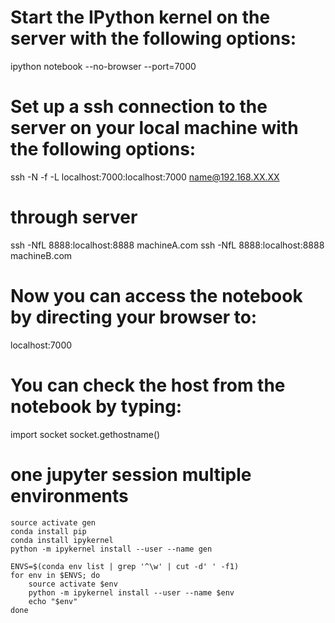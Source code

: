 # Start the IPython kernel on the server with the following options:

ipython notebook --no-browser --port=7000

# Set up a ssh connection to the server on your local machine with the following options:

ssh -N -f -L localhost:7000:localhost:7000 name@192.168.XX.XX

# through server

ssh -NfL 8888:localhost:8888 machineA.com ssh -NfL 8888:localhost:8888 machineB.com

# Now you can access the notebook by directing your browser to:

localhost:7000

# You can check the host from the notebook by typing:

import socket
socket.gethostname()

# one jupyter session multiple environments

    source activate gen
    conda install pip
    conda install ipykernel
    python -m ipykernel install --user --name gen
    
    ENVS=$(conda env list | grep '^\w' | cut -d' ' -f1)
    for env in $ENVS; do
        source activate $env
        python -m ipykernel install --user --name $env
        echo "$env"
    done
